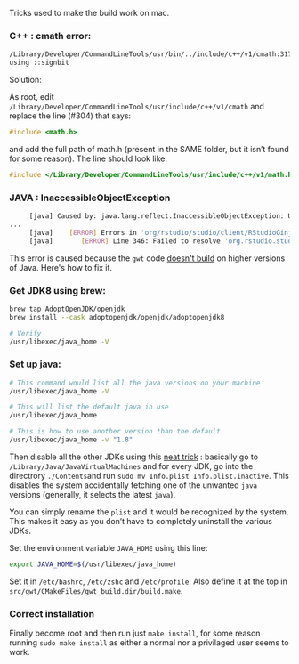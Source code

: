 Tricks used to make the build work on mac.

### C++ : cmath error:

```sh
/Library/Developer/CommandLineTools/usr/bin/../include/c++/v1/cmath:317:9: error: no member named 'signbit' in the global namespace
using ::signbit
```

Solution:

As root, edit `/Library/Developer/CommandLineTools/usr/include/c++/v1/cmath` and replace the line (#304) that says:

```c++
#include <math.h>
```

and add the full path of math.h (present in the SAME folder, but it isn’t found for some reason). The line should look like:

```c++
#include </Library/Developer/CommandLineTools/usr/include/c++/v1/math.h>
```



### JAVA : InaccessibleObjectException

```sh
     [java] Caused by: java.lang.reflect.InaccessibleObjectException: Unable to make protected final java.lang.Class java.lang.ClassLoader.defineClass(java.lang.String,byte[],int,int,java.security.ProtectionDomain) throws java.lang.ClassFormatError accessible: module java.base does not "opens java.lang" to unnamed module @2eb231a6
...
     [java]    [ERROR] Errors in 'org/rstudio/studio/client/RStudioGinjector.java'
     [java]       [ERROR] Line 346: Failed to resolve 'org.rstudio.studio.client.RStudioGinjector' via deferred binding
```

This error is caused because the `gwt` code [doesn't build](https://github.com/rstudio/rstudio/issues/9463) on higher versions of Java. Here's how to fix it.

### Get JDK8 using brew:

```sh
brew tap AdoptOpenJDK/openjdk
brew install --cask adoptopenjdk/openjdk/adoptopenjdk8

# Verify
/usr/libexec/java_home -V
```

### Set up java:

```sh
# This command would list all the java versions on your machine
/usr/libexec/java_home -V

# This will list the default java in use
/usr/libexec/java_home

# This is how to use another version than the default
/usr/libexec/java_home -v "1.8"
```

Then disable all the other JDKs using this [neat trick](https://stackoverflow.com/a/44169445) : basically go to `/Library/Java/JavaVirtualMachines` and for every JDK, go into the directrory `./Contents`and  run `sudo mv Info.plist Info.plist.inactive`. This disables the system accidentally fetching one of the unwanted `java` versions (generally, it selects the latest `java`). 

You can simply rename the `plist` and it would be recognized by the system. This makes it easy as you don’t have to completely uninstall the various JDKs.

Set the environment variable `JAVA_HOME` using this line:

```sh
export JAVA_HOME=$(/usr/libexec/java_home)
```

Set it in `/etc/bashrc`, `/etc/zshc` and `/etc/profile`. Also define it at the top in `src/gwt/CMakeFiles/gwt_build.dir/build.make`.




### Correct installation

Finally become root and then run just `make install`, for some reason running `sudo make install` as either a normal nor a privilaged user seems to work.
